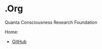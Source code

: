 # .Org
Quanta Consciousness Research Foundation

Home:
- [GitHub](https://github.com/QuantaConsciousness)

